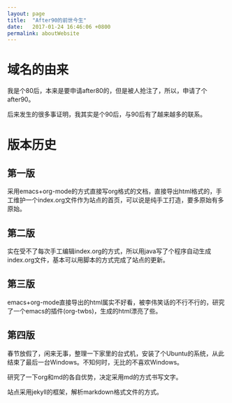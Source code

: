 ```yaml
---
layout: page
title:  "After90的前世今生"
date:   2017-01-24 16:46:06 +0800
permalink: aboutWebsite
---
```

# 域名的由来

我是个80后，本来是要申请after80的，但是被人抢注了，所以，申请了个after90。

后来发生的很多事证明，我其实是个90后，与90后有了越来越多的联系。

# 版本历史

## 第一版

采用emacs+org-mode的方式直接写org格式的文档，直接导出html格式的，手工维护一个index.org文件作为站点的首页，可以说是纯手工打造，要多原始有多原始。

## 第二版

实在受不了每次手工编辑index.org的方式，所以用java写了个程序自动生成index.org文件，基本可以用脚本的方式完成了站点的更新。

## 第三版

emacs+org-mode直接导出的html属实不好看，被李伟笑话的不行不行的，研究了一个emacs的插件(org-twbs)，生成的html漂亮了些。

## 第四版

春节放假了，闲来无事，整理一下家里的台式机，安装了个Ubuntu的系统，从此结束了最后一台Windows。不知何时，无比的不喜欢Windows。

研究了一下org和md的各自优势，决定采用md的方式书写文字。

站点采用jekyll的框架，解析markdown格式文件的方式。
